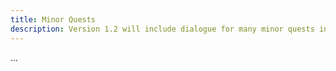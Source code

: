 ```yaml
---
title: Minor Quests
description: Version 1.2 will include dialogue for many minor quests in Skyrim.
---
```


...